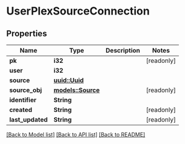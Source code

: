 # UserPlexSourceConnection

## Properties

Name | Type | Description | Notes
------------ | ------------- | ------------- | -------------
**pk** | **i32** |  | [readonly]
**user** | **i32** |  | 
**source** | [**uuid::Uuid**](uuid::Uuid.md) |  | 
**source_obj** | [**models::Source**](Source.md) |  | [readonly]
**identifier** | **String** |  | 
**created** | **String** |  | [readonly]
**last_updated** | **String** |  | [readonly]

[[Back to Model list]](../README.md#documentation-for-models) [[Back to API list]](../README.md#documentation-for-api-endpoints) [[Back to README]](../README.md)


